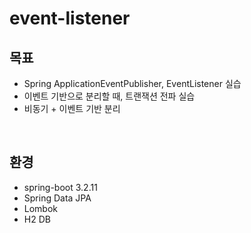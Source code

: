 # event-listener
## 목표
- Spring ApplicationEventPublisher, EventListener 실습
- 이벤트 기반으로 분리할 때, 트랜잭션 전파 실습
- 비동기 + 이벤트 기반 분리

<br>

## 환경
- spring-boot 3.2.11
- Spring Data JPA
- Lombok
- H2 DB
